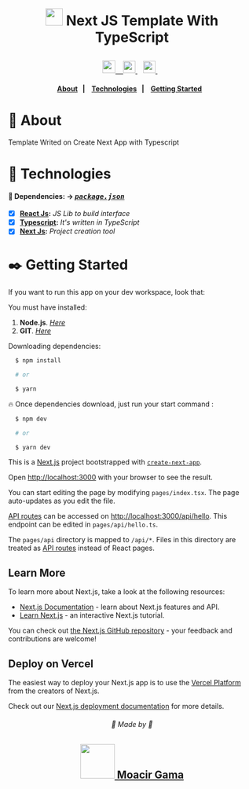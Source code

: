<h1 align=center>
  <img src="https://ui-lib.com/blog/wp-content/uploads/2021/12/nextjs-boilerplate-logo.png" width=35 height=35 />
  Next JS Template With TypeScript  
</h1>

<div align="center" style="margin-top: 30px;">  
    <a href="https://pt-br.reactjs.org/docs/getting-started.html" target="_blank"  rel="noopener noreferrer">
        <img src="https://img.shields.io/badge/react-%2320232a.svg?style=for-the-badge&logo=react&logoColor=%2361DAFB" height="26" 
    </a> &nbsp;&nbsp;
    <a href="https://nextjs.org/docs/getting-started" target="_blank"  rel="noopener noreferrer" >
        <img src="https://img.shields.io/badge/Next-black?style=for-the-badge&logo=next.js&logoColor=white" height="25"/>
    </a>&nbsp;&nbsp;
     <a href="https://www.typescriptlang.org/" target="_blank"  rel="noopener noreferrer" >
        <img src="https://img.shields.io/badge/typescript-%23007ACC.svg?style=for-the-badge&logo=typescript&logoColor=white" height="25"/>
    </a>&nbsp;&nbsp;
</div>

<h4 align=center>
  <a href="#notebook-about">About</a>&nbsp;&nbsp;&nbsp;|&nbsp;&nbsp;&nbsp;
  <a href="#hammer-technologies">Technologies</a>&nbsp;&nbsp;&nbsp;|&nbsp;&nbsp;&nbsp;
  <a href="#black_nib-getting-started">Getting Started</a>&nbsp;&nbsp;&nbsp;
</h4>

# :notebook: About

Template Writed on Create Next App with Typescript

# :hammer: Technologies

#### 📃 Dependencies: -> <i><kbd> [package.json](./package.json) </kbd></i>

- [x] <b>[React Js](https://reactjs.org/):</b> <i>JS Lib to build interface</i>
- [x] <b>[Typescript](https://www.typescriptlang.org/):</b> <i>It's written in TypeScript</i>
- [x] <b>[Next Js](https://nextjs.org/docs/getting-started):</b> <i>Project creation tool </i>

# :black_nib: Getting Started

If you want to run this app on your dev workspace, look that:

You must have installed:

1. **Node.js**. <i>[Here](https://nodejs.org/en/)</i>
2. **GIT**. <i>[Here](https://git-scm.com)</i>

Downloading dependencies:

```bash
  $ npm install

  # or

  $ yarn
```

:fire: Once dependencies download, just run your start command :

```bash
  $ npm dev

  # or

  $ yarn dev
```

This is a [Next.js](https://nextjs.org/) project bootstrapped with [`create-next-app`](https://github.com/vercel/next.js/tree/canary/packages/create-next-app).


Open [http://localhost:3000](http://localhost:3000) with your browser to see the result.

You can start editing the page by modifying `pages/index.tsx`. The page auto-updates as you edit the file.

[API routes](https://nextjs.org/docs/api-routes/introduction) can be accessed on [http://localhost:3000/api/hello](http://localhost:3000/api/hello). This endpoint can be edited in `pages/api/hello.ts`.

The `pages/api` directory is mapped to `/api/*`. Files in this directory are treated as [API routes](https://nextjs.org/docs/api-routes/introduction) instead of React pages.

## Learn More

To learn more about Next.js, take a look at the following resources:

- [Next.js Documentation](https://nextjs.org/docs) - learn about Next.js features and API.
- [Learn Next.js](https://nextjs.org/learn) - an interactive Next.js tutorial.

You can check out [the Next.js GitHub repository](https://github.com/vercel/next.js/) - your feedback and contributions are welcome!

## Deploy on Vercel

The easiest way to deploy your Next.js app is to use the [Vercel Platform](https://vercel.com/new?utm_medium=default-template&filter=next.js&utm_source=create-next-app&utm_campaign=create-next-app-readme) from the creators of Next.js.

Check out our [Next.js deployment documentation](https://nextjs.org/docs/deployment) for more details.

<p align=center> 
  <h6 align=center>💙 Made by 💙</h6> 
  <h2 align=center>
  <a href="https://www.linkedin.com/in/gama-leal">  
    <img src="https://img.shields.io/badge/linkedin-%230077B5.svg?style=for-the-badge&logo=linkedin&logoColor=white" width=70>
    Moacir Gama
  </a>
  </h2>
</p>
